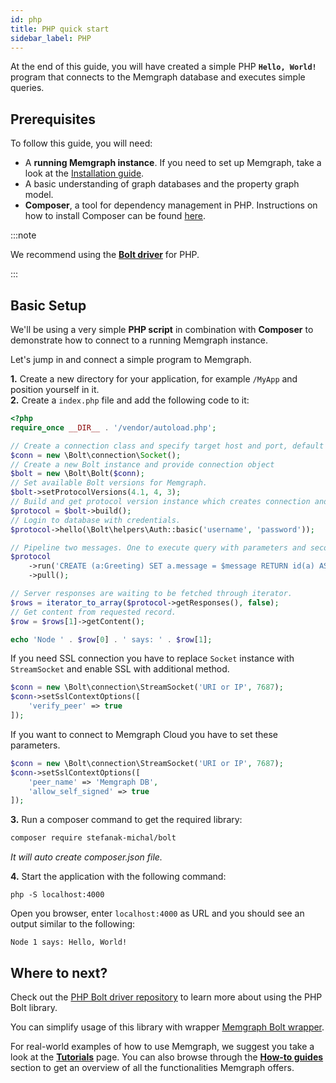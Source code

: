 ```yaml
---
id: php
title: PHP quick start
sidebar_label: PHP
---
```


At the end of this guide, you will have created a simple PHP **`Hello, World!`**
program that connects to the Memgraph database and executes simple queries.

## Prerequisites

To follow this guide, you will need:

- A **running Memgraph instance**. If you need to set up Memgraph, take a look
  at the [Installation guide](/installation/overview.mdx).
- A basic understanding of graph databases and the property graph model.
- **Composer**, a tool for dependency management in PHP. Instructions on how to
  install Composer can be found [here](https://getcomposer.org/doc/00-intro.md).

:::note

We recommend using the **[Bolt driver](https://github.com/neo4j-php/Bolt)** for
PHP.

:::

## Basic Setup

We'll be using a very simple **PHP script** in combination with **Composer** to
demonstrate how to connect to a running Memgraph instance.

Let's jump in and connect a simple program to Memgraph.

**1.** Create a new directory for your application, for example `/MyApp` and
position yourself in it.<br /> **2.** Create a `index.php` file and add the
following code to it:

```php
<?php
require_once __DIR__ . '/vendor/autoload.php';

// Create a connection class and specify target host and port, default is localhost.
$conn = new \Bolt\connection\Socket();
// Create a new Bolt instance and provide connection object
$bolt = new \Bolt\Bolt($conn);
// Set available Bolt versions for Memgraph.
$bolt->setProtocolVersions(4.1, 4, 3);
// Build and get protocol version instance which creates connection and executes handshake.
$protocol = $bolt->build();
// Login to database with credentials.
$protocol->hello(\Bolt\helpers\Auth::basic('username', 'password'));

// Pipeline two messages. One to execute query with parameters and second to pull records.
$protocol
    ->run('CREATE (a:Greeting) SET a.message = $message RETURN id(a) AS nodeId, a.message AS message', ['message' => 'Hello, World!'])
    ->pull();

// Server responses are waiting to be fetched through iterator.
$rows = iterator_to_array($protocol->getResponses(), false);
// Get content from requested record.
$row = $rows[1]->getContent();

echo 'Node ' . $row[0] . ' says: ' . $row[1];
```

If you need SSL connection you have to replace `Socket` instance with `StreamSocket` and enable SSL with additional method.

```php
$conn = new \Bolt\connection\StreamSocket('URI or IP', 7687);
$conn->setSslContextOptions([
    'verify_peer' => true
]);
```

If you want to connect to Memgraph Cloud you have to set these parameters.

```php
$conn = new \Bolt\connection\StreamSocket('URI or IP', 7687);
$conn->setSslContextOptions([
    'peer_name' => 'Memgraph DB',
    'allow_self_signed' => true
]);
```

**3.** Run a composer command to get the required library:

```sh
composer require stefanak-michal/bolt
```

_It will auto create composer.json file._

**4.** Start the application with the following command:

```
php -S localhost:4000
```

Open you browser, enter `localhost:4000` as URL and you should see an output similar to the following:

```
Node 1 says: Hello, World!
```

## Where to next?

Check out the [PHP Bolt driver repository](https://github.com/neo4j-php/Bolt) to learn more about using the PHP Bolt library.

You can simplify usage of this library with wrapper [Memgraph Bolt wrapper](https://github.com/stefanak-michal/memgraph-bolt-wrapper).

For real-world examples of how to use Memgraph, we suggest you take a look at
the **[Tutorials](/tutorials/overview.md)** page. You can also browse through
the **[How-to guides](/how-to-guides/overview.md)** section to get an overview
of all the functionalities Memgraph offers.